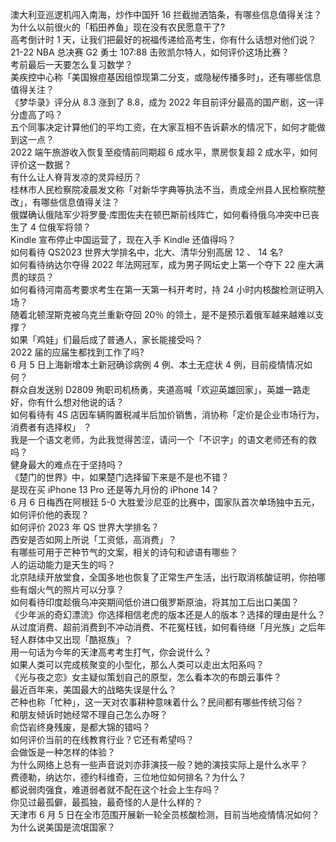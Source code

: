 澳大利亚巡逻机闯入南海，炒作中国歼 16 拦截抛洒箔条，有哪些信息值得关注？  
为什么以前很火的「稻田养鱼」现在没有农民愿意干了?  
高考倒计时 1 天，让我们把最好的祝福传递给高考生，你有什么话想对他们说？  
21-22 NBA 总决赛 G2 勇士 107:88 击败凯尔特人，如何评价这场比赛？  
考前最后一天要怎么复习数学？  
美疾控中心称「美国猴痘基因组惊现第二分支，或隐秘传播多时」，还有哪些信息值得关注？  
《梦华录》评分从 8.3 涨到了 8.8，成为 2022 年目前评分最高的国产剧，这一评分虚高了吗？  
五个同事决定计算他们的平均工资，在大家互相不告诉薪水的情况下，如何才能做到这一点？  
2022 端午旅游收入恢复至疫情前同期超 6 成水平，票房恢复超 2 成水平，如何评价这一数据？  
有什么让人脊背发凉的灵异经历？  
桂林市人民检察院凌晨发文称「对新华字典等执法不当，责成全州县人民检察院整改」，有哪些信息值得关注？  
俄媒确认俄陆军少将罗曼·库图佐夫在顿巴斯前线阵亡，如何看待俄乌冲突中已丧生了 4 位俄军将领？  
Kindle 宣布停止中国运营了，现在入手 Kindle 还值得吗？  
如何看待 QS2023 世界大学排名中，北大、清华分别高居 12 、 14 名?  
如何看待纳达尔夺得 2022 年法网冠军，成为男子网坛史上第一个夺下 22 座大满贯的球员？  
如何看待河南高考要求考生在第一天第一科开考时，持 24 小时内核酸检测证明入场？  
随着北顿涅斯克被乌克兰重新夺回 20％ 的领土，是不是预示着俄军越来越难以支撑？  
如果「鸡娃」们最后成了普通人，家长能接受吗？  
2022 届的应届生都找到工作了吗?  
6 月 5 日上海新增本土新冠确诊病例 4 例、本土无症状 4 例，目前疫情情况如何？  
群众自发送别 D2809 殉职司机杨勇，夹道高喊「欢迎英雄回家」，英雄一路走好，你有什么想对他说的话？  
如何看待有 4S 店因车辆购置税减半后加价销售，消协称「定价是企业市场行为，消费者有选择权」 ？  
我是一个语文老师，为此我觉得苦涩，请问一个「不识字」的语文老师还有的救吗？  
健身最大的难点在于坚持吗？  
《楚门的世界》中，如果楚门选择留下来是不是也不错？  
是现在买 iPhone 13 Pro 还是等九月份的 iPhone 14？  
6 月 6 日梅西在阿根廷 5-0 大胜爱沙尼亚的比赛中，国家队首次单场独中五元，如何评价他的表现？  
如何评价 2023 年 QS 世界大学排名？  
西安是否如网上所说「工资低，高消费」？  
有哪些可用于芒种节气的文案，相关的诗句和谚语有哪些？  
人的运动能力是天生的吗？  
北京陆续开放堂食，全国多地也恢复了正常生产生活，出行取消核酸证明，你拍哪些有烟火气的照片可以分享？  
如何看待印度趁俄乌冲突期间低价进口俄罗斯原油，将其加工后出口美国？  
《少年派的奇幻漂流》你选择相信老虎的版本还是人的版本？选择的理由是什么？  
从过度消费、超前消费到不冲动消费、不花冤枉钱，如何看待继「月光族」之后年轻人群体中又出现「酷抠族」？  
用一句话为今年的天津高考考生打气，你会说什么？  
如果人类可以完成核聚变的小型化，那么人类可以走出太阳系吗？  
《光与夜之恋》女主疑似策划自己的原型，怎么看本次的布朗云事件？  
最近百年来，美国最大的战略失误是什么？  
芒种也称「忙种」，这一天对农事耕种意味着什么？民间都有哪些传统习俗？  
和朋友倾诉时她经常不理自己怎么办呀？  
俞岱岩终身残废，是都大锦的错吗？  
如何评价当前的在线教育行业？它还有希望吗？  
会做饭是一种怎样的体验？  
为什么网络上总有一些声音说刘亦菲演技一般？她的演技实际上是什么水平？  
费德勒，纳达尔，德约科维奇，三位地位如何排名？为什么？  
都说弱肉强食，难道弱者就不配在这个社会上生存吗？  
你见过最孤僻，最孤独，最奇怪的人是什么样的？  
天津市 6 月 5 日在全市范围开展新一轮全员核酸检测，目前当地疫情情况如何？  
为什么说美国是流氓国家？  
